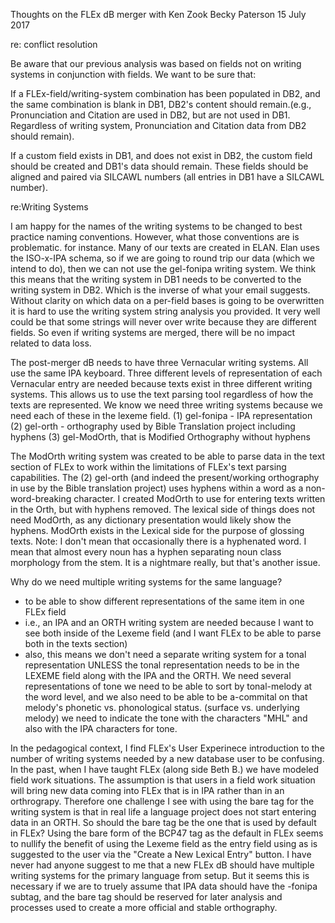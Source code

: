 Thoughts on the FLEx dB merger with Ken Zook
Becky Paterson
15 July 2017

re: conflict resolution

Be aware that our previous analysis was based on fields not on writing systems in conjunction with fields. We want to be sure that:

If a FLEx-field/writing-system combination has been populated in DB2, and the same combination is blank in DB1, DB2's content should remain.(e.g., Pronunciation and Citation are used in DB2, but are not used in DB1. Regardless of writing system, Pronunciation and Citation data from DB2 should remain).

If a custom field exists in DB1, and does not exist in DB2, the custom field should be created and DB1's data should remain. These fields should be aligned and paired via SILCAWL numbers (all entries in DB1 have a SILCAWL number).


re:Writing Systems

I am happy for the names of the writing systems to be changed to best practice naming conventions. However, what those conventions are is problematic. for instance. Many of our texts are created in ELAN. Elan uses the ISO-x-IPA schema, so if we are going to round trip our data (which we intend to do), then we can not use the gel-fonipa writing system. We think this means that the writing system in DB1 needs to be converted to the writing system in DB2. Which is the inverse of what your email suggests. Without clarity on which data on a per-field bases is going to be overwritten it is hard to use the writing system string analysis you provided. It very well could be that some strings will never over write because they are different fields. So even if writing systems are merged, there will be no impact related to data loss.

The post-merger dB needs to have three Vernacular writing systems.
    All use the same IPA keyboard.
    Three different levels of representation of each Vernacular entry are needed because texts exist in three different writing systems. This allows us to use the text parsing tool regardless of how the texts are represented. We know we need three writing systems because we need each of these in the lexeme field.
        (1) gel-fonipa - IPA representation
        (2) gel-orth - orthography used by Bible Translation project including hyphens
        (3) gel-ModOrth, that is Modified Orthography without hyphens

The ModOrth writing system was created to be able to parse data in the text section of FLEx to work within the limitations of FLEx's text parsing capabilities. The (2) gel-orth (and indeed the present/working orthography in use by the Bible translation project) uses hyphens within a word as a non-word-breaking character. I created ModOrth to use for entering texts written in the Orth, but with hyphens removed. The lexical side of things does not need ModOrth, as any dictionary presentation would likely show the hyphens. ModOrth exists in the Lexical side for the purpose of glossing texts. Note: I don't mean that occasionally there is a hyphenated word. I mean that almost every noun has a hyphen separating noun class morphology from the stem. It is a nightmare really, but that's another issue.

Why do we need multiple writing systems for the same language?

 - to be able to show different representations of the same item in one FLEx field
 - i.e., an IPA and an ORTH writing system are needed because I want to see both inside of the Lexeme field (and I want FLEx to be able to parse both in the texts section)
 - also, this means we don't need a separate writing system for a tonal representation UNLESS the tonal representation needs to be in the LEXEME field along with the IPA and the ORTH. We need several representations of tone we need to be able to sort by tonal-melody at the word level, and we also need to be able to be a-commital on that melody's phonetic vs. phonological status. (surface vs. underlying melody) we need to indicate the tone with the characters "MHL" and also with the IPA characters for tone.

In the pedagogical context, I find FLEx's User Experinece introduction to the number of writing systems needed by a new database user to be confusing. In the past, when I have taught FLEx (along side Beth B.) we have modeled field work situations. The assumption is that users in a field work situation will bring new data coming into FLEx that is in IPA rather than in an orthrograpy. Therefore one challenge I see with using the bare <gel> tag for the writing system is that in real life a language project does not start entering data in an ORTH. So should the bare tag be the one that is used by default in FLEx? Using the bare form of the BCP47 tag as the default in FLEx seems to nullify the benefit of using the Lexeme field as the entry field using as is suggested to the user via the "Create a New Lexical Entry" button. I have never had anyone suggest to me that a new FLEx dB should have multiple writing systems for the primary language from setup. But it seems this is necessary if we are to truely assume that IPA data should have the -fonipa subtag, and the bare tag should be reserved for later analysis and processes used to create a more official and stable orthography.
